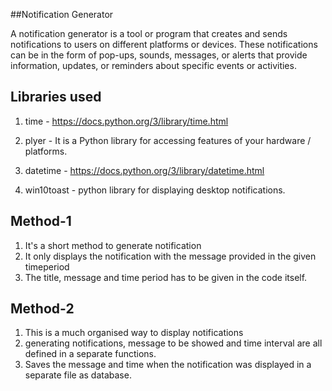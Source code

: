 ##Notification Generator

A notification generator is a tool or program that creates and sends notifications to users on different platforms or devices. These notifications can be in the form of pop-ups, sounds, messages, or alerts that provide information, updates, or reminders about specific events or activities.


## Libraries used
1. time - https://docs.python.org/3/library/time.html

2. plyer - It is a Python library for accessing features of your hardware / platforms.

3. datetime - https://docs.python.org/3/library/datetime.html

4. win10toast - python library for displaying desktop notifications.


## Method-1
1. It's a short method to generate notification
2. It only displays the notification with the message provided in the given timeperiod
3. The title, message and time period has to be given in the code itself.


## Method-2
1. This is a much organised way to display notifications
2. generating notifications, message to be showed and time interval are all defined in a separate functions.
3. Saves the message and time when the notification was displayed in a separate file as database.
